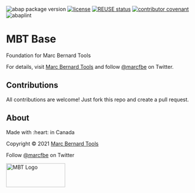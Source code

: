 ![abap package version](https://img.shields.io/endpoint?url=https://shield.abap.space/version-shield-json/github/Marc-Bernard-Tools/Marc-Bernard-Tools-Versions/.apack-manifest.xml/dependencies/github.com/Marc-Bernard-Tools/MBT-Base&label=version&color=darkgray)
[![license](https://img.shields.io/github/license/Marc-Bernard-Tools/Marc-Bernard-Tools-Versions)](LICENSE)
[![REUSE status](https://api.reuse.software/badge/github.com/Marc-Bernard-Tools/MBT-Base)](https://api.reuse.software/info/github.com/Marc-Bernard-Tools/MBT-Base)
[![contributor covenant](https://img.shields.io/badge/Contributor%20Covenant-2.0-4baaaa.svg)](CODE_OF_CONDUCT.md)
![abaplint](https://github.com/sbcgua/ajson/workflows/abaplint/badge.svg)

# MBT Base

Foundation for Marc Bernard Tools

For details, visit [Marc Bernard Tools](https://marcbernardtools.com/downloads/mbt-base) and follow [@marcfbe](https://twitter.com/marcfbe) on Twitter.

## Contributions

All contributions are welcome! Just fork this repo and create a pull request. 

## About

<p>Made with :heart: in Canada</p>
<p>Copyright © 2021 <a href="https://marcbernardtools.com/">Marc Bernard Tools</a></p>
<p>Follow <a href="https://twitter.com/marcfbe">@marcfbe</a> on Twitter</p>
<p><a href="https://marcbernardtools.com/"><img width="160" height="65" src="https://marcbernardtools.com/info/MBT_Logo_640x250_on_Gray.png" alt="MBT Logo"></a></p>
